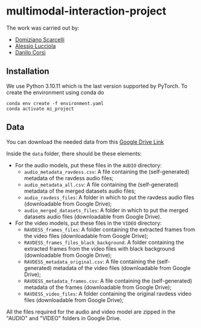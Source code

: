 # multimodal-interaction-project

The work was carried out by:

- [Domiziano Scarcelli](https://github.com/DomizianoScarcelli)
- [Alessio Lucciola](https://github.com/AlessioLucciola)
- [Danilo Corsi](https://github.com/CorsiDanilo)


## Installation

We use Python 3.10.11 which is the last version supported by PyTorch. To create the environment using conda do

```
conda env create -f environment.yaml
conda activate mi_project
```

## Data

You can download the needed data from this [Google Drive Link](https://drive.google.com/drive/folders/1BgkLk7GfHc8lLyqnabeT4jpEQQALClcQ)

Inside the `data` folder, there should be these elements:
- For the audio models, put these files in the `AUDIO` directory:
    -   `audio_metadata_ravdess.csv`: A file containing the (self-generated) metadata of the ravdess audio files;
    -   `audio_metadata_all.csv`: A file containing the (self-generated) metadata of the merged datasets audio files;
    -   `audio_ravdess_files`: A folder in which to put the ravdess audio files (downloadable from Google Drive);
    -   `audio_merged_datasets_files`: A folder in which to put the merged datasets audio files (downloadable from Google Drive).
- For the video models, put these files in the `VIDEO` directory:
    - `RAVDESS_frames_files`: A folder containing the extracted frames from the video files (downloadable from Google Drive);
    - `RAVDESS_frames_files_black_background`: A folder containing the extracted frames from the video files with black background (downloadable from Google Drive);
    - `RAVDESS_metadata_original.csv`: A file containing the (self-generated) metadata of the video files (downloadable from Google Drive);
    - `RAVDESS_metadata_frames.csv`: A file containing the (self-generated) metadata of the frames (downloadable from Google Drive);
    - `RAVDESS_video_files`: A folder containing the original ravdess video files (downloadable from Google Drive);

All the files required for the audio and video model are zipped in the "AUDIO" and "VIDEO" folders in Google Drive.
